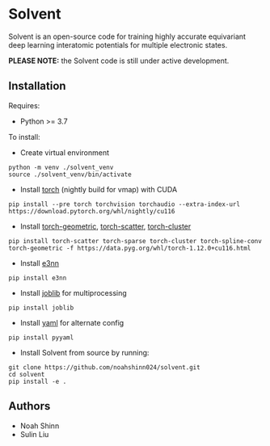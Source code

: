 # Solvent
Solvent is an open-source code for training highly accurate equivariant deep learning interatomic potentials for multiple electronic states.

**PLEASE NOTE:** the Solvent code is still under active development.

## Installation
Requires:
- Python >= 3.7

To install:
  * Create virtual environment
  ```
  python -m venv ./solvent_venv
  source ./solvent_venv/bin/activate
  ```
  * Install [torch](https://pytorch.org/) (nightly build for vmap) with CUDA
  ```
  pip install --pre torch torchvision torchaudio --extra-index-url https://download.pytorch.org/whl/nightly/cu116
  ```
  * Install [torch-geometric](https://pytorch-geometric.readthedocs.io/en/latest/notes/installation.html), [torch-scatter](https://pytorch-geometric.readthedocs.io/en/latest/notes/installation.html), [torch-cluster](https://pytorch-geometric.readthedocs.io/en/latest/notes/installation.html)
  ```
  pip install torch-scatter torch-sparse torch-cluster torch-spline-conv torch-geometric -f https://data.pyg.org/whl/torch-1.12.0+cu116.html
  ```
  * Install [e3nn](https://e3nn.org/)
  ```
  pip install e3nn
  ```
  * Install [joblib](https://joblib.readthedocs.io/en/latest/installing.html) for multiprocessing
  ```
  pip install joblib
  ```
  * Install [yaml](https://pypi.org/project/PyYAML/) for alternate config
  ```
  pip install pyyaml
  ```
  * Install Solvent from source by running:
  ```
  git clone https://github.com/noahshinn024/solvent.git
  cd solvent
  pip install -e .
  ```

## Authors
* Noah Shinn
* Sulin Liu 
